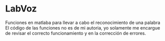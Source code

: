 # LabVoz
Funciones en matlaba para llevar a cabo el reconocimiento de una palabra 
El código de las funciones no es de mi autoria, yo solamente me encargue 
de revisar el correcto funcionamiento y en la corrección de errores.
